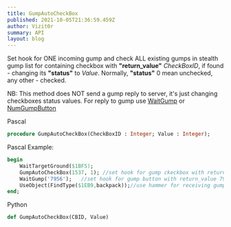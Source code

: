 ```yaml
---
title: GumpAutoCheckBox
published: 2021-10-05T21:36:59.459Z
author: Vizit0r
summary: API
layout: blog
---
```


 

Set hook for ONE incoming gump and check ALL existing gumps in stealth gump list for containing checkbox with **"return_value"** *CheckBoxID*, if found - changing its **"status"** to *Value*. Normally,  **"status"** 0 mean unchecked, any other - checked.

NB: This method does NOT send a gump reply to server, it's just changing checkboxes status values. For reply to gump use [WaitGump](../WaitGump) or [NumGumpButton](../NumGumpButton)

Pascal

```pascal
procedure GumpAutoCheckBox(CheckBoxID : Integer; Value : Integer);
```


Pascal Example:
```pascal
begin
    WaitTargetGround($1BF5);  
    GumpAutoCheckBox(1537, 1); //set hook for gump ckeckbox with return_value 1537, to set its status to 1(checked)
    WaitGump('7956');   //set hook for gump button with return_value 7956. If found - send gump reply.
    UseObject(FindType($1EB9,backpack));//use hammer for receiving gump.
end;
```




Python

```python
def GumpAutoCheckBox(CBID, Value)
```


